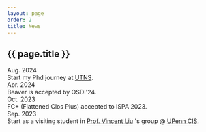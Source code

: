 ```yaml
---
layout: page
order: 2
title: News
---
```


<div id="news"></div>
<h2>{{ page.title }}</h2>

<div class="news-item">
    <div class="time-container">
        <span class="time">Aug. 2024</span>
    </div>
    <div class="event-container">
        <span class="event">Start my Phd journey at <a href="https://utns.cs.utexas.edu/">UTNS</a>.</span>
    </div>
</div>

<div class="news-item">
    <div class="time-container">
        <span class="time">Apr. 2024</span>
    </div>
    <div class="event-container">
        <span class="event">Beaver is accepted by OSDI'24.</span>
    </div>
</div>

<div class="news-item">
    <div class="time-container">
        <span class="time">Oct. 2023</span>
    </div>
    <div class="event-container">
        <span class="event">FC+ (Flattened Clos Plus) accepted to ISPA 2023.</span>
    </div>
</div>

<div class="news-item">
    <div class="time-container">
        <span class="time">Sep. 2023</span>
    </div>
    <div class="event-container">
        <span class="event">Start as a visiting student in <a href="https://vincen.tl">Prof. Vincent Liu</a> 's group @ <a href="https://www.cis.upenn.edu">UPenn CIS</a>.</span>
    </div>
</div>
